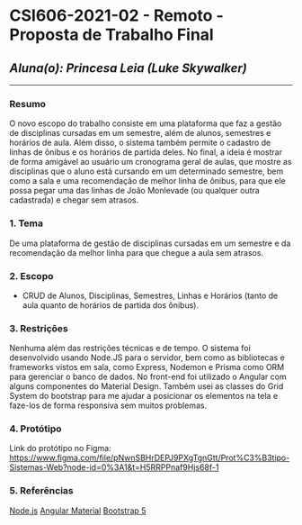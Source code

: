 # **CSI606-2021-02 - Remoto - Proposta de Trabalho Final**

## *Aluna(o): Princesa Leia (Luke Skywalker)*

--------------

<!-- Descrever um resumo sobre o trabalho. -->

### Resumo

O novo escopo do trabalho consiste em uma plataforma que faz a gestão de disciplinas cursadas em um semestre, além de alunos, semestres e horários de aula. Além disso, o sistema também permite o cadastro de linhas de ônibus e os horários de partida deles. No final, a ideia é mostrar de forma amigável ao usuário um cronograma geral de aulas, que mostre as disciplinas que o aluno está cursando em um determinado semestre, bem como a sala e uma recomendação de melhor linha de ônibus, para que ele possa pegar uma das linhas de João Monlevade (ou qualquer outra cadastrada) e chegar sem atrasos.

<!-- Apresentar o tema. -->
### 1. Tema

De uma plataforma de gestão de disciplinas cursadas em um semestre e da recomendação da melhor linha para que chegue a aula sem atrasos.

<!-- Descrever e limitar o escopo da aplicação. -->
### 2. Escopo

- CRUD de Alunos, Disciplinas, Semestres, Linhas e Horários (tanto de aula quanto de horários de partida dos ônibus).

<!-- Apresentar restrições de funcionalidades e de escopo. -->
### 3. Restrições

Nenhuma além das restrições técnicas e de tempo. O sistema foi desenvolvido usando Node.JS para o servidor, bem como as bibliotecas e frameworks vistos em sala, como Express, Nodemon e Prisma como ORM para gerenciar o banco de dados. No front-end foi utilizado o Angular com alguns componentes do Material Design. Também usei as classes do Grid System do bootstrap para me ajudar a posicionar os elementos na tela e faze-los de forma responsiva sem muitos problemas.

<!-- Construir alguns protótipos para a aplicação, disponibilizá-los no Github e descrever o que foi considerado. //-->
### 4. Protótipo

  Link do protótipo no Figma: https://www.figma.com/file/pNwnSBHrDEPJ9PXgTgnGtt/Prot%C3%B3tipo-Sistemas-Web?node-id=0%3A1&t=H5RRPPnaf9Hjs68f-1

### 5. Referências

[Node.js](https://nodejs.org/en)
[Angular Material](https://material.angular.io/)
[Bootstrap 5](https://getbootstrap.com/docs/5.0/getting-started/introduction/)
